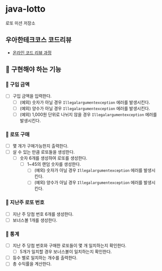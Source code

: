# java-lotto

로또 미션 저장소

## 우아한테크코스 코드리뷰

- [온라인 코드 리뷰 과정](https://github.com/woowacourse/woowacourse-docs/blob/master/maincourse/README.md)

## 🎱 구현해야 하는 기능

### 📌 구입 금액
- [ ] 구입 금액을 입력한다.
  - [ ] (예외) 숫자가 아닐 경우 `Illegalargumentexception` 에러를 발생시킨다.
  - [ ] (예외) 양수가 아닐 경우 `Illegalargumentexception` 에러를 발생시킨다.
  - [ ] (예외) 1,000원 단위로 나뉘지 않을 경우 `Illegalargumentexception` 에러를 발생시킨다.

### 📌 로또 구매
- [ ] 몇 개가 구매가능한지 출력한다.
- [ ] 살 수 있는 만큼 로또들을 생성한다.
  - [ ] 숫자 6개를 생성하여 로또를 생성한다.
    - [ ] 1~45의 랜덤 숫자를 생성한다.
        - [ ] (예외) 숫자가 아닐 경우 `Illegalargumentexception` 에러를 발생시킨다.
        - [ ] (예외) 양수가 아닐 경우 `Illegalargumentexception` 에러를 발생시킨다.

### 📌 지난주 로또 번호
- [ ] 지난 주 당첨 번호 6개를 생성한다.
- [ ] 보너스볼 1개를 생성한다.

### 📌 통계
- [ ] 지난 주 당첨 번호와 구매한 로또들이 몇 개 일치하는지 확인한다.
  - [ ] 5개가 일치할 경우 보너스볼이 일치하는지 확인한다.
- [ ] 등수 별로 일치하는 개수를 출력한다.
- [ ] 총 수익률을 계산한다.